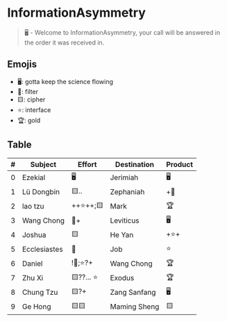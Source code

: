 # InformationAsymmetry
> 🖥️ - Welcome to InformationAsymmetry, your call will be answered in the order it was received in.

## Emojis
* 🖥️: gotta keep the science flowing
* 🌙: filter 
* 🟨: cipher
* ⭐: interface
* 🏆: gold 

## Table
| # | Subject | Effort | Destination | Product |
| ----- | ----- | ------ | ------ | ----- |
| 0 | Ezekial | 🖥️ | Jerimiah | 🖥️ | 
| 1 | Lü Dongbin | 🟨.. | Zephaniah | +🌙 |
| 2 | lao tzu | ++⭐++;🟨 | Mark | 🏆 |
| 3 | Wang Chong | 🌙+ | Leviticus | 🖥️ |
| 4 | Joshua | 🟨 | He Yan | +⭐+ |
| 5 | Ecclesiastes | 🌙 | Job | ⭐ |
| 6 | Daniel | !🌙;⭐?+ | Wang Chong | 🏆 |
| 7 | Zhu Xi | 🟨??... ⭐ | Exodus | 🏆 |
| 8 | Chung Tzu | 🟨?+ | Zang Sanfang | 🖥️ |
| 9 | Ge Hong | 🟨🟨 | Maming Sheng | 🟨 |
